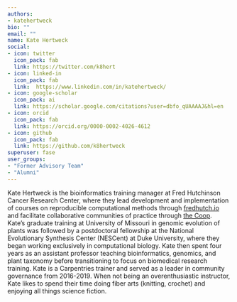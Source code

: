 ```yaml
---
authors:
- katehertweck
bio: ""
email: ""
name: Kate Hertweck
social:
- icon: twitter
  icon_pack: fab
  link: https://twitter.com/k8hert
- icon: linked-in
  icon_pack: fab
  link:  https://www.linkedin.com/in/katehertweck/
- icon: google-scholar
  icon_pack: ai
  link: https://scholar.google.com/citations?user=dbfo_qUAAAAJ&hl=en
- icon: orcid
  icon_pack: fab
  link: https://orcid.org/0000-0002-4026-4612
- icon: github
  icon_pack: fab
  link: https://github.com/k8hertweck
superuser: fase
user_groups:
- "Former Advisory Team"
- "Alumni"
---
```


Kate Hertweck is the bioinformatics training manager at Fred Hutchinson Cancer Research Center, where they lead development and implementation of courses on reproducible computational methods through [fredhutch.io](http://www.fredhutch.io) and facilitate collaborative communities of practice through [the Coop](http://thecoop.fredhutch.org). Kate’s graduate training at University of Missouri in genomic evolution of plants was followed by a postdoctoral fellowship at the National Evolutionary Synthesis Center (NESCent) at Duke University, where they began working exclusively in computational biology. Kate then spent four years as an assistant professor teaching bioinformatics, genomics, and plant taxonomy before transitioning to focus on biomedical research training. Kate is a Carpentries trainer and served as a leader in community governance from 2016-2019. When not being an overenthusiastic instructor, Kate likes to spend their time doing fiber arts (knitting, crochet) and enjoying all things science fiction.
